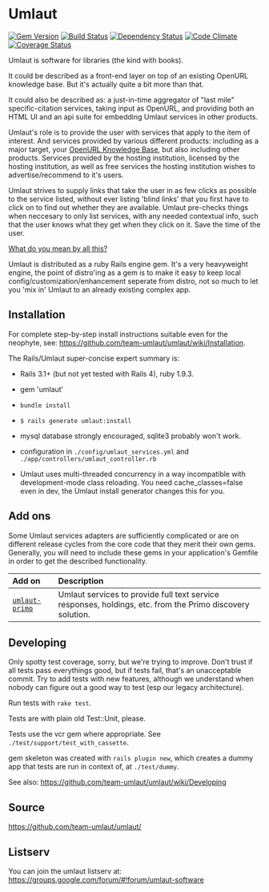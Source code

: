 # Umlaut
[![Gem Version](https://badge.fury.io/rb/umlaut.png)](http://badge.fury.io/rb/umlaut)
[![Build Status](https://secure.travis-ci.org/team-umlaut/umlaut.png)](http://travis-ci.org/team-umlaut/umlaut)
[![Dependency Status](https://gemnasium.com/team-umlaut/umlaut.png)](https://gemnasium.com/team-umlaut/umlaut)
[![Code Climate](https://codeclimate.com/github/team-umlaut/umlaut.png)](https://codeclimate.com/github/team-umlaut/umlaut)
[![Coverage Status](https://coveralls.io/repos/team-umlaut/umlaut/badge.png?branch=master)](https://coveralls.io/r/team-umlaut/umlaut)
<!--[![Security Status](http://rails-brakeman.com/team-umlaut/umlaut.png)](http://rails-brakeman.com/team-umlaut/umlaut)-->

Umlaut is software for libraries (the kind with books). 

It could be described as a front-end layer on top of an existing OpenURL 
knowledge base. But it's actually quite a bit more than that. 

It could also be described as: a just-in-time aggregator of  "last mile" 
specific-citation services, taking input as OpenURL, and providing both an 
HTML UI and an api suite for embedding Umlaut services in other products. 

Umlaut's role is to provide the user with services that apply to the item of interest. 
And services provided by various different products: including as a major target, your
[OpenURL Knowledge Base](http://en.wikipedia.org/wiki/OpenURL_knowledge_base), but also
including other products. Services provided by the hosting institution, licensed by the 
hosting institution, as well as free services the hosting institution wishes to 
advertise/recommend to it's users.

Umlaut strives to supply links that take the user in as few clicks as possible to the service listed, without ever listing 'blind links' that you first have to click on to find out whether they are available. Umlaut pre-checks things when neccesary to only list services, with any needed contextual info, such that the user knows what they get when they click on it. Save the time of the user.

[What do you mean by all this?](https://github.com/team-umlaut/umlaut/wiki/What-is-Umlaut-anyway%3F)

Umlaut is distributed as a ruby Rails engine gem. It's a very heavyweight engine,
the point of distro'ing as a gem is to make it easy to keep local 
config/customization/enhancement seperate from distro, not so much to let you
'mix in' Umlaut to an already existing complex app. 


## Installation

For complete step-by-step install instructions suitable even for the neophyte, see:
https://github.com/team-umlaut/umlaut/wiki/Installation. 

The Rails/Umlaut super-concise expert summary is:

* Rails 3.1+ (but not yet tested with Rails 4), ruby 1.9.3. 

* gem 'umlaut'

* `bundle install`
    
* `$ rails generate umlaut:install`

* mysql database strongly encouraged, sqlite3 probably won't work. 

* configuration in `./config/umlaut_services.yml` and `./app/controllers/umlaut_controller.rb` 

* Umlaut uses multi-threaded concurrency in a way incompatible with development-mode class reloading. You need cache_classes=false even in dev, the Umlaut install generator changes this for you.

## Add ons
Some Umlaut services adapters are sufficiently complicated or are on different release cycles 
from the core code that they merit their own gems. Generally, you will need to include these gems 
in your application's Gemfile in order to get the described functionality.

| Add on | Description |
|:---|:---|
| [`umlaut-primo`](https://github.com/team-umlaut/umlaut-primo) | Umlaut services to provide full text service responses, holdings, etc. from the Primo discovery solution. |


## Developing

Only spotty test coverage, sorry, but we're trying to improve. Don't trust
if all tests pass everythings good, but if tests fail, that's an unacceptable
commit. Try to add tests with new features, although we understand when
nobody can figure out a good way to test (esp our legacy architecture). 

Run tests with `rake test`. 

Tests are with plain old Test::Unit, please. 

Tests use the vcr gem where appropriate. See `./test/support/test_with_cassette`.

gem skeleton was created with `rails plugin new`, which creates a dummy app
that tests are run in context of, at `./test/dummy`. 

See also: https://github.com/team-umlaut/umlaut/wiki/Developing

## Source

https://github.com/team-umlaut/umlaut/

## Listserv

You can join the umlaut listserv at:
https://groups.google.com/forum/#!forum/umlaut-software

